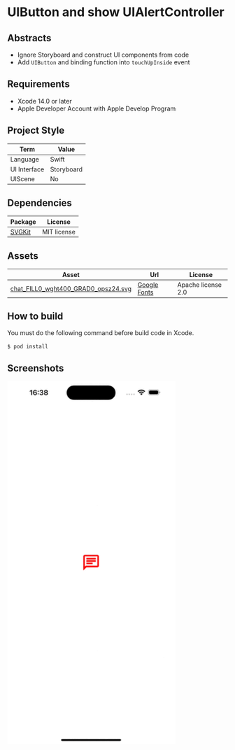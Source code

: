 # UIButton and show UIAlertController

## Abstracts

* Ignore Storyboard and construct UI components from code
* Add `UIButton` and binding function into `touchUpInside` event

## Requirements

* Xcode 14.0 or later
* Apple Developer Account with Apple Develop Program

## Project Style

|Term|Value|
|---|---|
|Language|Swift|
|UI Interface|Storyboard|
|UIScene|No|

## Dependencies

|Package|License|
|---|---|
|[SVGKit](https://github.com/SVGKit/SVGKit)|MIT license|

## Assets

|Asset|Url|License|
|---|---|---|
|[chat_FILL0_wght400_GRAD0_opsz24.svg](.//Demo/Assets/chat_FILL0_wght400_GRAD0_opsz24.svg)|[Google Fonts](ttps://fonts.google.com/icons)|Apache license 2.0|

## How to build

You must do the following command before build code in Xcode.

````shell
$ pod install
````

## Screenshots

<img src="./images/app.gif" width="384" />